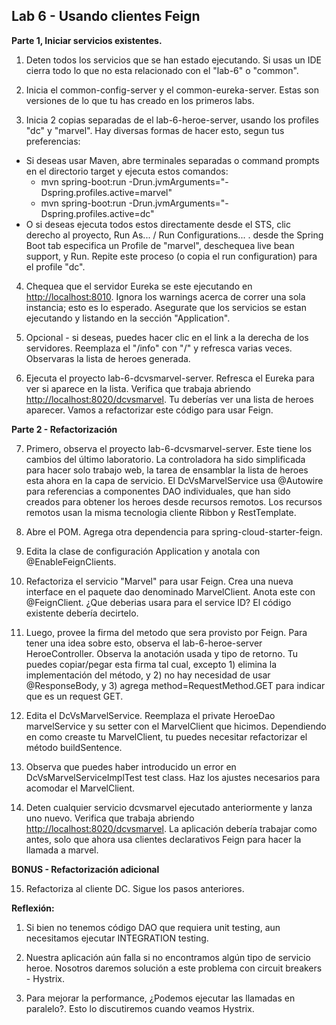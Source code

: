 ## Lab 6 - Usando clientes Feign 

**Parte 1, Iniciar servicios existentes.**

1.  Deten todos los servicios que se han estado ejecutando. Si usas un IDE cierra todo lo que no esta relacionado con el "lab-6" o "common".

2.  Inicia el common-config-server y el common-eureka-server. Estas son versiones de lo que tu has creado en los primeros labs.

3.  Inicia 2  copias separadas de el lab-6-heroe-server, usando los profiles "dc" y "marvel".  Hay diversas formas de hacer esto, segun tus preferencias:
  - Si deseas usar Maven, abre terminales separadas o command prompts en el directorio  target y ejecuta estos comandos:
    - mvn spring-boot:run -Drun.jvmArguments="-Dspring.profiles.active=marvel"
    - mvn spring-boot:run -Drun.jvmArguments="-Dspring.profiles.active=dc"
  - O si deseas ejecuta todos estos directamente desde el STS, clic derecho al proyecto, Run As... / Run Configurations... .  desde the Spring Boot tab especifica un Profile de "marvel", deschequea live bean support, y Run.  Repite este proceso (o copia el run configuration) para el profile "dc".

4.  Chequea que el servidor Eureka se este ejecutando en [http://localhost:8010](http://localhost:8010).   Ignora los warnings acerca de correr una sola instancia; esto es lo esperado. Asegurate que los servicios se estan ejecutando y listando en la sección "Application".	

5.  Opcional - si deseas, puedes hacer clic en el link a la derecha de los servidores. Reemplaza el  "/info" con "/" y refresca varias veces.  Observaras la lista de heroes generada.

6.  Ejecuta el proyecto lab-6-dcvsmarvel-server.  Refresca el Eureka para ver si aparece en la lista.  Verifica que trabaja abriendo [http://localhost:8020/dcvsmarvel](http://localhost:8020/dcvsmarvel).  Tu deberías ver una lista de heroes aparecer.  Vamos a refactorizar este código para usar Feign.

  **Parte 2 - Refactorización**

7.  Primero, observa el proyecto lab-6-dcvsmarvel-server.  Este tiene los cambios del último laboratorio.  La controladora ha sido simplificada para hacer solo trabajo web, la tarea de ensamblar la lista de heroes esta ahora en la capa de servicio.  El DcVsMarvelService usa @Autowire para referencias a componentes  DAO individuales, que han sido creados para obtener los heroes desde recursos remotos.  Los recursos remotos usan la misma tecnologia cliente Ribbon y RestTemplate.

8.  Abre el POM.  Agrega otra dependencia para spring-cloud-starter-feign.

9.  Edita la clase de configuración Application y anotala con @EnableFeignClients.

10.  Refactoriza el servicio "Marvel" para usar Feign.  Crea una nueva interface en el paquete dao  denominado MarvelClient.  Anota este con  @FeignClient. ¿Que deberias usara para el service ID? El código existente debería decirtelo.

11.  Luego, provee la firma del metodo que sera provisto por Feign.  Para tener una idea sobre esto, observa el  lab-6-heroe-server HeroeController.  Observa la  anotación usada y tipo de retorno.  Tu puedes  copiar/pegar esta firma tal cual, excepto 1) elimina la implementación del método, y 2) no hay necesidad de usar @ResponseBody, y 3) agrega method=RequestMethod.GET para indicar que es un request GET.

12.  Edita el DcVsMarvelService.  Reemplaza el private HeroeDao marvelService y su setter con el MarvelClient que hicimos. Dependiendo en como creaste tu MarvelClient, tu puedes necesitar refactorizar el método buildSentence.

13.  Observa que puedes haber introducido un error en  DcVsMarvelServiceImplTest test class.  Haz los ajustes necesarios para acomodar el MarvelClient.

14.  Deten cualquier servicio dcvsmarvel ejecutado anteriormente y lanza uno nuevo.  Verifica que trabaja abriendo [http://localhost:8020/dcvsmarvel](http://localhost:8020/dcvsmarvel).  La aplicación debería trabajar como antes, solo que ahora usa clientes declarativos Feign para hacer la llamada a marvel.

  **BONUS - Refactorización adicional**

15. Refactoriza al cliente DC. Sigue los pasos anteriores.


**Reflexión:**

1. Si bien no tenemos código DAO que requiera unit testing, aun  necesitamos ejecutar INTEGRATION testing.

2. Nuestra aplicación aún falla si no encontramos algún tipo de servicio heroe.  Nosotros daremos solución a este problema con circuit breakers - Hystrix.

3. Para mejorar la performance, ¿Podemos ejecutar las llamadas en paralelo?. Esto lo discutiremos cuando veamos Hystrix.
